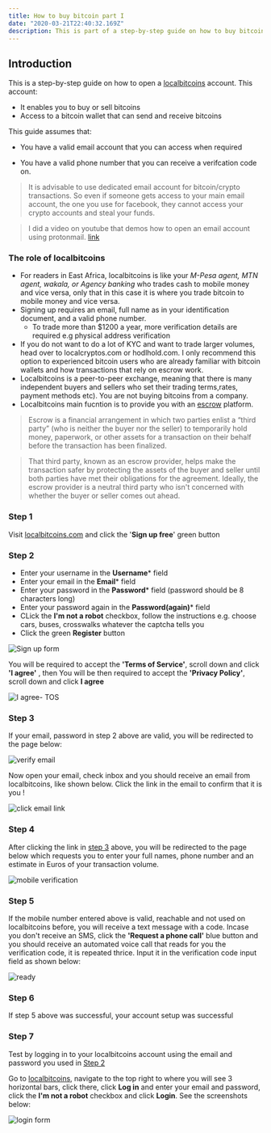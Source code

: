 ```yaml
---
title: How to buy bitcoin part I
date: "2020-03-21T22:40:32.169Z"
description: This is part of a step-by-step guide on how to buy bitcoins. It walks you through the signup process for an exchange account. Which will enable you to buy or sell bitcoins (Part II), and access to a bitcoin wallet that can send and receive bitcoins.
---
```


## Introduction

This is a step-by-step guide on how to open a [localbitcoins](https://localbitcoins.com/?ch=11uzd) account. This account:
- It enables you to buy or sell bitcoins
- Access to a bitcoin wallet that can send and receive bitcoins

This guide assumes that:

- You have a valid email account that you can access when required

- You have a valid phone number that you can receive a verifcation code on.
> It is advisable to use dedicated email account for bitcoin/crypto transactions. So even if someone gets access to your main email account, the one you use for facebook, they cannot access your crypto accounts and steal your funds.

> I did a video on youtube that demos how to open an email account using protonmail. [link](/https://www.youtube.com/watch?v=3vz6Hsut7cE&t=27s) 

### The role of localbitcoins

- For readers in East Africa, localbitcoins is like your _M-Pesa agent, MTN agent, wakala, or Agency banking_ who trades cash to mobile money and vice versa, only that in this case it is where you trade bitcoin to mobile money and vice versa.
- Signing up requires an email, full name as in your identification document, and a valid phone number. 
   + To trade more than $1200 a year, more verification details are required e.g physical address verification
- If you do not want to do a lot of KYC and want to trade larger volumes, head over to localcryptos.com or hodlhold.com. I only recommend this option to experienced bitcoin users who are already familiar with bitcoin wallets and how transactions that rely on escrow work.
- Localbitcoins is a peer-to-peer exchange, meaning that there is many independent buyers and sellers who set their trading terms,rates, payment methods etc). You are not buying bitcoins from a company. 
- Localbitcoins main fucntion is to provide you with an [escrow](https://www.thebalance.com/what-is-escrow-315826) platform. 
> Escrow is a financial arrangement in which two parties enlist a “third party” (who is neither the buyer nor the seller) to temporarily hold money, paperwork, or other assets for a transaction on their behalf before the transaction has been finalized.

>That third party, known as an escrow provider, helps make the transaction safer by protecting the assets of the buyer and seller until both parties have met their obligations for the agreement. Ideally, the escrow provider is a neutral third party who isn't concerned with whether the buyer or seller comes out ahead.

### Step 1

Visit [localbitcoins.com](https://localbitcoins.com/?ch=11uzd) and click the '**Sign up free**' green button 

### Step 2

 - Enter your username in the **Username*** field
 - Enter your email in the **Email*** field
 - Enter your password in the **Password*** field (password should be 8 characters long)
 - Enter your password again in the **Password(again)*** field
 - CLick the **I'm not a robot** checkbox, follow the instructions e.g. choose cars, buses, crosswalks whatever the captcha tells you
 - Click the green **Register** button

![Sign up form](./signup-form.jpg)

You will be required to accept the **'Terms of Service'**, scroll down and click **'I agree'** , then 
You will be then required to accept the **'Privacy Policy'**, scroll down and click **I agree**

![I agree- TOS](./terms-agree.jpg)

### Step 3

If your email, password in step 2 above are valid, you will be redirected to the page below:

![verify email](./email-verif.jpg)

Now open your email, check inbox and you should receive an email from localbitcoins, like shown below. Click the link in the email to confirm that it is you !

![click email link](./click-email.jpg)


### Step 4

After clicking the link in [step 3](/signup-lbc/#Step-3) above, you will be redirected to the page below which requests you to enter your full names, phone number and an estimate in Euros of your transaction volume. 

![mobile verification](./mobile-veriff.jpg)

### Step 5
If the mobile number entered above is valid, reachable and not used on localbitcoins before, you will receive a text message with a code. Incase you don't receive an SMS, click the **'Request a phone call'** blue button and you should receive an automated voice call that reads for you the verification code, it is repeated thrice.
Input it in the verification code input field as shown below:

![ready](./ready.jpg)


### Step 6
If step 5 above was successful, your account setup was successful 

### Step 7
 Test by logging in to your localbitcoins account using the email and password you used in [Step 2](/signup-lbc/#Step-2)

 Go to [localbitcoins](https://localbitcoins.com/?ch=11uzd), navigate to the top right to where you will see 3 horizontal bars, click there, click **Log in** and enter your email and password, click the **I'm not a robot** checkbox and click **Login**. See the screenshots below:

![login form](./login-lbc.png)



